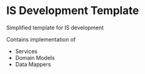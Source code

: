 # IS Development Template
Simplified template for IS development

Contains implementation of 
* Services
* Domain Models
* Data Mappers
